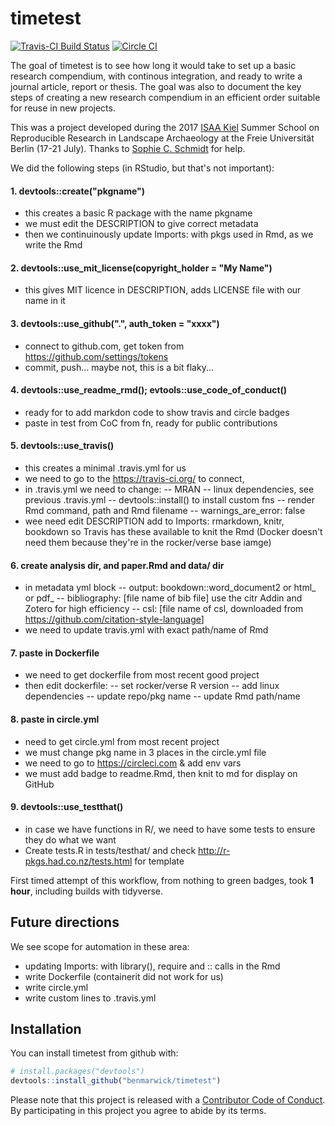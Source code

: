 
<!-- README.md is generated from README.Rmd. Please edit that file -->
timetest
========

[![Travis-CI Build Status](https://travis-ci.org/benmarwick/timetest.svg?branch=master)](https://travis-ci.org/benmarwick/timetest) [![Circle CI](https://circleci.com/gh/benmarwick/timetest.svg?style=shield&circle-token=:circle-token)](https://circleci.com/gh/benmarwick/timetest)

The goal of timetest is to see how long it would take to set up a basic research compendium, with continous integration, and ready to write a journal article, report or thesis. The goal was also to document the key steps of creating a new research compendium in an efficient order suitable for reuse in new projects.

This was a project developed during the 2017 [ISAA Kiel](https://isaakiel.github.io/) Summer School on Reproducible Research in Landscape Archaeology at the Freie Universität Berlin (17-21 July). Thanks to [Sophie C. Schmidt](https://github.com/SCSchmidt) for help.

We did the following steps (in RStudio, but that's not important):

#### 1. devtools::create("pkgname")

-   this creates a basic R package with the name pkgname
-   we must edit the DESCRIPTION to give correct metadata
-   then we continuinously update Imports: with pkgs used in Rmd, as we write the Rmd

#### 2. devtools::use\_mit\_license(copyright\_holder = "My Name")

-   this gives MIT licence in DESCRIPTION, adds LICENSE file with our name in it

#### 3. devtools::use\_github(".", auth\_token = "xxxx")

-   connect to github.com, get token from <https://github.com/settings/tokens>
-   commit, push... maybe not, this is a bit flaky...

#### 4. devtools::use\_readme\_rmd(); evtools::use\_code\_of\_conduct()

-   ready for to add markdon code to show travis and circle badges
-   paste in test from CoC from fn, ready for public contributions

#### 5. devtools::use\_travis()

-   this creates a minimal .travis.yml for us
-   we need to go to the <https://travis-ci.org/> to connect,
-   in .travis.yml we need to change: -- MRAN
    -- linux dependencies, see previous .travis.yml
    -- devtools::install() to install custom fns
    -- render Rmd command, path and Rmd filename -- warnings\_are\_error: false
-   wee need edit DESCRIPTION add to Imports: rmarkdown, knitr, bookdown so Travis has these available to knit the Rmd (Docker doesn't need them because they're in the rocker/verse base iamge)

#### 6. create analysis dir, and paper.Rmd and data/ dir

-   in metadata yml block
    -- output: bookdown::word\_document2 or html\_ or pdf\_
    -- bibliography: \[file name of bib file\] use the citr Addin and Zotero for high efficiency
    -- csl: \[file name of csl, downloaded from <https://github.com/citation-style-language>\]
-   we need to update travis.yml with exact path/name of Rmd

#### 7. paste in Dockerfile

-   we need to get dockerfile from most recent good project
-   then edit dockerfile:
    -- set rocker/verse R version
    -- add linux dependencies
    -- update repo/pkg name
    -- update Rmd path/name

#### 8. paste in circle.yml

-   need to get circle.yml from most recent project
-   we must change pkg name in 3 places in the circle.yml file
-   we need to go to <https://circleci.com> & add env vars
-   we must add badge to readme.Rmd, then knit to md for display on GitHub

#### 9. devtools::use\_testthat()

-   in case we have functions in R/, we need to have some tests to ensure they do what we want
-   Create tests.R in tests/testhat/ and check <http://r-pkgs.had.co.nz/tests.html> for template

First timed attempt of this workflow, from nothing to green badges, took **1 hour**, including builds with tidyverse.

Future directions
-----------------

We see scope for automation in these area:

-   updating Imports: with library(), require and :: calls in the Rmd
-   write Dockerfile (containerit did not work for us)
-   write circle.yml
-   write custom lines to .travis.yml

Installation
------------

You can install timetest from github with:

``` r
# install.packages("devtools")
devtools::install_github("benmarwick/timetest")
```

Please note that this project is released with a [Contributor Code of Conduct](CONDUCT.md). By participating in this project you agree to abide by its terms.
